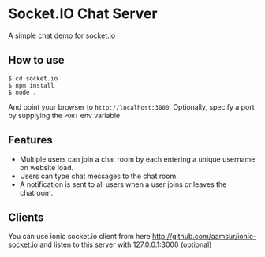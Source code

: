 
# Socket.IO Chat Server

A simple chat demo for socket.io

## How to use

```
$ cd socket.io
$ npm install
$ node .
```

And point your browser to `http://localhost:3000`. Optionally, specify
a port by supplying the `PORT` env variable.

## Features

- Multiple users can join a chat room by each entering a unique username
on website load.
- Users can type chat messages to the chat room.
- A notification is sent to all users when a user joins or leaves
the chatroom.

## Clients

You can use ionic socket.io client from here http://github.com/aamsur/ionic-socket.io and listen to this server with 127.0.0.1:3000 (optional)
